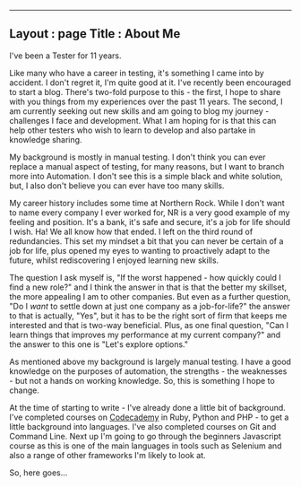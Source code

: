 -------
Layout : page
Title : About Me
-------

I've been a Tester for 11 years.

Like many who have a career in testing, it's something I came into by accident.  I don't regret it, I'm quite good at it.
I've recently been encouraged to start a blog.  There's two-fold purpose to this - the first, I hope to share with you things from my experiences over the past 11 years.  The second, I am currently seeking out new skills and am going to blog my journey - challenges I face and development. 
What I am hoping for is that this can help other testers who wish to learn to develop and also partake in knowledge sharing.

My background is mostly in manual testing.  I don't think you can ever replace a manual aspect of testing, for many reasons, but I want to branch more into Automation.  I don't see this is a simple black and white solution, but, I also don't believe you can ever have too many skills.

My career history includes some time at Northern Rock.  While I don't want to name every company I ever worked for, NR is a very good example of my feeling and position.  It's a bank, it's safe and secure, it's a job for life should I wish.  Ha!  We all know how that ended.  I left on the third round of redundancies.  This set my mindset a bit that you can never be certain of a job for life, plus opened my eyes to wanting to proactively adapt to the future, whilst rediscovering I enjoyed learning new skills.

The question I ask myself is, "If the worst happened - how quickly could I find a new role?" and I think the answer in that is that the better my skillset, the more appealing I am to other companies.  But even as a further question, "Do I *want* to settle down at just one company as a job-for-life?" the answer to that is actually, "Yes", but it has to be the right sort of firm that keeps me interested and that is two-way beneficial.  Plus, as one final question, "Can I learn things that improves my performance at my current company?" and the answer to this one is "Let's explore options."

As mentioned above my background is largely manual testing.  I have a good knowledge on the purposes of automation, the strengths - the weaknesses - but not a hands on working knowledge.  So, this is something I hope to change.

At the time of starting to write - I've already done a little bit of background.  I've completed courses on [Codecademy](https://www.codecademy.com/) in Ruby, Python and PHP - to get a little background into languages.  I've also completed courses on Git and Command Line.   Next up I'm going to go through the beginners Javascript course as this is one of the main languages in tools such as Selenium and also a range of other frameworks I'm likely to look at.

So, here goes...
